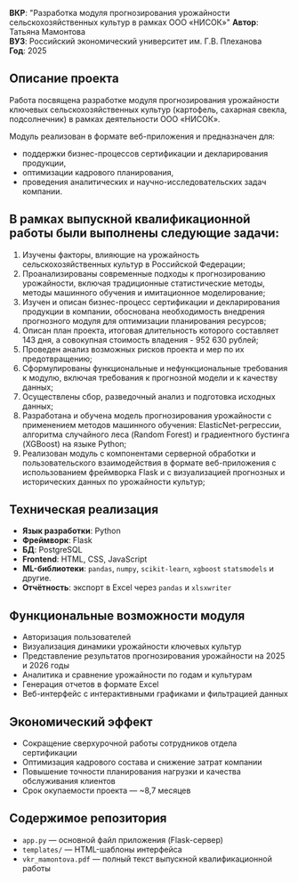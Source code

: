 **ВКР**: "Разработка модуля прогнозирования урожайности сельскохозяйственных культур в рамках ООО «НИСОК»"
**Автор**: Татьяна Мамонтова  
**ВУЗ**: Российский экономический университет им. Г.В. Плеханова  
**Год**: 2025  

## Описание проекта
Работа посвящена разработке модуля прогнозирования урожайности ключевых сельскохозяйственных культур (картофель, сахарная свекла, подсолнечник) в рамках деятельности ООО «НИСОК».  

Модуль реализован в формате веб-приложения и предназначен для:  
- поддержки бизнес-процессов сертификации и декларирования продукции,  
- оптимизации кадрового планирования,  
- проведения аналитических и научно-исследовательских задач компании.  

## В рамках выпускной квалификационной работы были выполнены следующие задачи:
1. Изучены факторы, влияющие на урожайность сельскохозяйственных культур в Российской Федерации;
2. Проанализированы современные подходы к прогнозированию урожайности, включая традиционные статистические методы, методы машинного обучения и имитационное моделирование;
3. Изучен и описан бизнес-процесс сертификации и декларирования продукции в компании, обоснована необходимость внедрения прогнозного модуля для оптимизации планирования ресурсов;
4. Описан план проекта, итоговая длительность которого составляет 143 дня, а совокупная стоимость владения - 952 630 рублей;
5. Проведен анализ возможных рисков проекта и мер по их предотвращению;
6. Сформулированы функциональные и нефункциональные требования к модулю, включая требования к прогнозной модели и к качеству данных;
7. Осуществлены сбор, разведочный анализ и подготовка исходных данных;
8. Разработана и обучена модель прогнозирования урожайности с применением методов машинного обучения: ElasticNet-регрессии, алгоритма случайного леса (Random Forest) и градиентного бустинга (XGBoost) на языке Python;
9. Реализован модуль с компонентами серверной обработки и пользовательского взаимодействия в формате веб-приложения с использованием фреймворка Flask и с визуализацией прогнозных и исторических данных по урожайности культур;

## Техническая реализация
- **Язык разработки**: Python  
- **Фреймворк**: Flask  
- **БД**: PostgreSQL  
- **Frontend**: HTML, CSS, JavaScript  
- **ML-библиотеки**: `pandas`, `numpy`, `scikit-learn`, `xgboost` `statsmodels` и другие. 
- **Отчётность**: экспорт в Excel через `pandas` и `xlsxwriter`  

## Функциональные возможности модуля
- Авторизация пользователей  
- Визуализация динамики урожайности ключевых культур  
- Представление результатов прогнозирования урожайности на 2025 и 2026 годы  
- Аналитика и сравнение урожайности по годам и культурам  
- Генерация отчетов в формате Excel  
- Веб-интерфейс с интерактивными графиками и фильтрацией данных  

## Экономический эффект
- Сокращение сверхурочной работы сотрудников отдела сертификации  
- Оптимизация кадрового состава и снижение затрат компании  
- Повышение точности планирования нагрузки и качества обслуживания клиентов  
- Срок окупаемости проекта — ~8,7 месяцев  

## Содержимое репозитория
- `app.py` — основной файл приложения (Flask-сервер)  
- `templates/` — HTML-шаблоны интерфейса
- `vkr_mamontova.pdf` — полный текст выпускной квалификационной работы  

